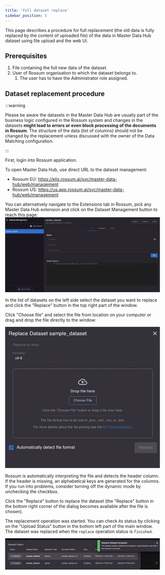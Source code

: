 ```yaml
---
title: 'Full dataset replace'
sidebar_position: 5
---
```


This page describes a procedure for full replacement (the old data is fully replaced by the content of uploaded file) of the data in Master Data Hub dataset using file upload and the web UI.

## Prerequisites

1. File containing the full new data of the dataset.
1. User of Rossum organisation to which the dataset belongs to.
   1. The user has to have the Administrator role assigned.

## Dataset replacement procedure

:::warning

Please be aware the datasets in the Master Data Hub are usually part of the business logic configured in the Rossum system and changes in the datasets **might lead to errors or even block processing of the documents in Rossum**. The structure of the data (list of columns) should not be changed by the replacement unless discussed with the owner of the Data Matching configuration.

:::

First, login into Rossum application.

To open Master Data Hub, use direct URL to the dataset management:

- Rossum EU: https://elis.rossum.ai/svc/master-data-hub/web/management
- Rossum US: https://us.app.rossum.ai/svc/master-data-hub/web/management

You can alternatively navigate to the Extensions tab in Rossum, pick any Master Data Hub extension and click on the Dataset Management button to reach this page:
![Master Data Hub: dataset management screen](./img/full-dataset-replace/dataset-management-screen.png)

In the list of datasets on the left side select the dataset you want to replace and click the "Replace" button in the top right part of the window.

Click "Choose file" and select the file from location on your computer or drag and drop the file directly to the window:

![Master Data Hub: replace dataset modal](./img/full-dataset-replace/replace-dataset-modal.png)

Rossum is automatically interpreting the file and detects the header column. If the header is missing, an alphabetical keys are generated for the columns. If you run into problems, consider turning off the dynamic mode by unchecking the checkbox.

Click the "Replace" button to replace the dataset (the "Replace" button in the bottom right corner of the dialog becomes available after the file is chosen).

The replacement operation was started. You can check its status by clicking on the "Upload Status" button in the bottom left part of the main window. The dataset was replaced when the `replace` operation status is `finished`.

![Master Data Hub: replace dataset modal](./img/full-dataset-replace/operation-status-modal.png)
